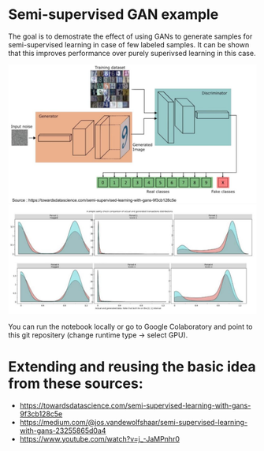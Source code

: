# Semi-supervised GAN example

The goal is to demostrate the effect of using GANs to generate samples for semi-supervised 
learning in case of few labeled samples. It can be shown that this improves performance
over purely superivsed learning in this case. 

![relative path 1](/semi_supervised_gan.jpeg?raw=true "semi_supervised_gan.jpeg")
![relative path 2](/synthetic_samples_1D.jpeg?raw=true "synthetic_samples_1D.jpeg")

You can run the notebook locally or go to Google Colaboratory and point to this git
repositery (change runtime type -> select GPU). 

# Extending and reusing the basic idea from these sources:
* https://towardsdatascience.com/semi-supervised-learning-with-gans-9f3cb128c5e
* https://medium.com/@jos.vandewolfshaar/semi-supervised-learning-with-gans-23255865d0a4
* https://www.youtube.com/watch?v=j_-JaMPnhr0
